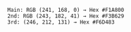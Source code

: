 	Main: RGB (241, 168, 0) → Hex #F1A800
    2nd: RGB (243, 182, 41) → Hex #F3B629
	3rd: (246, 212, 131) → Hex #F6D483
